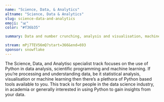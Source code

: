 ```yaml
---
name: "Science, Data, & Analytics"
altname: "Science, Data & Analytics"
slug: science-data-and-analytics
emoji: "📊"
color: "#f36b35"

summary: Data and number crunching, analysis and visualisation, machine learning, and how those things affect us human beings.

stream: mPj7TEV56mQ?start=366&end=693 
sponsor: snowflake
---
```


The Science, Data, and Analytisc specialist track focuses on the use of Python in data analysis, scientific programming and machine learning. If you’re processing and understanding data, be it statistical analysis, visualisation or machine learning then there’s a plethora of Python based tools available to you. This track is for people in the data science industry, in academia or generally interested in using Python to gain insights from your data.

